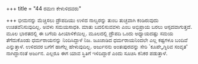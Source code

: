 +++
title = "44 ರಮಣ ಕೇಳುಳಿದವರು"

+++
ಭೀಮನನ್ನು ಮೆಚ್ಚಿಸಲು ದ್ರೌಪದಿಯು ಉಳಿದ ನಾಲ್ವರನ್ನು ತುಂಬ ತುಚ್ಛವಾಗಿ ಕಂಡಿರುವುದು ಉಚಿತವೆನಿಸುವುದಿಲ್ಲ. ಅವಳು ಸಮಯಸಾಧಕಿ. ಮಾತು ಬದಲಿಸುವವಳು ಎಂಬ ಅಭಿಪ್ರಾಯ ಬರಲು ಆಸ್ಪದವಾಗುತ್ತದೆ. ಮೂಲ ಭಾರತದಲ್ಲಿ ಈ ಬಗೆಯ ಹೀಯಾಳಿಕೆಯಿಲ್ಲ. ಮೂಲದಲ್ಲಿ ದ್ರೌಪದಿ ಒಂದು ಅಧ್ಯಾಯದಷ್ಟು ಸಮಯ ತೆಗೆದುಕೊಂಡು ಧರ್ಮರಾಯನನ್ನು ನಿಂದಿಸಿದ್ದಾಳೆ ನಿಜ. ಜೂಜಾಡಿದ ಧರ್ಮರಾಯನಿಂದಲೇ ಎಲ್ಲ ಕಷ್ಟಗಳೂ ಬಂದಿವೆ ಎನ್ನುತ್ತಾಳೆ. ಉಳಿದವರ ಬಗೆಗೆ ಹಾಗೆಲ್ಲ ಹೇಳುವುದಿಲ್ಲ. ಅರ್ಜುನನು ಅಂತಃಪುರವನ್ನು ಸೇರಿ `ಕೂಪೇ„ಗ್ನಿರಿವ ಸಂವೃತ' ನಾಗಿದ್ದಾನಂತೆ ಅರ್ಜುನ. ಎಲ್ಲರೂ ಈಗ ಯಾವ ಸ್ಥಿತಿಗೆ ಇಳಿದಿದ್ದಾರೆ ಎಂದು ಸೂಚಿಸಿ ಕನಿಕರ ಪಡುತ್ತಾಳೆ.